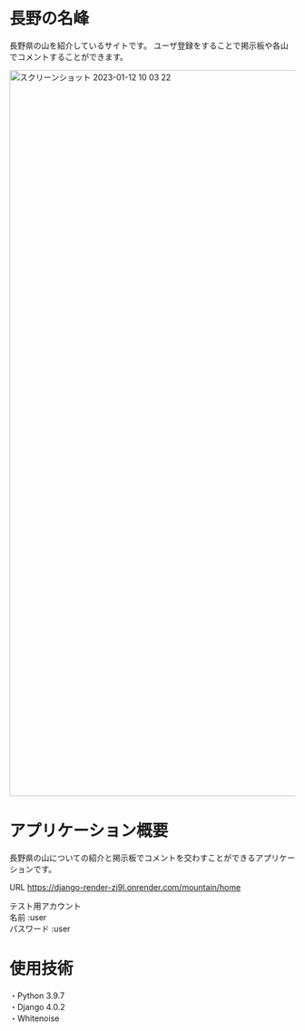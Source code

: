 # 長野の名峰
長野県の山を紹介しているサイトです。
ユーザ登録をすることで掲示板や各山でコメントすることができます。

<img width="1280" alt="スクリーンショット 2023-01-12 10 03 22" src="https://user-images.githubusercontent.com/121214515/211951250-da976a32-d45b-4c9c-af21-3732b76274dc.png">

# アプリケーション概要
長野県の山についての紹介と掲示板でコメントを交わすことができるアプリケーションです。



URL
https://django-render-zj9l.onrender.com/mountain/home

テスト用アカウント<br>
名前 :user<br>
パスワード :user

# 使用技術
・Python 3.9.7<br>
・Django 4.0.2<br>
・Whitenoise<br>　　　 
